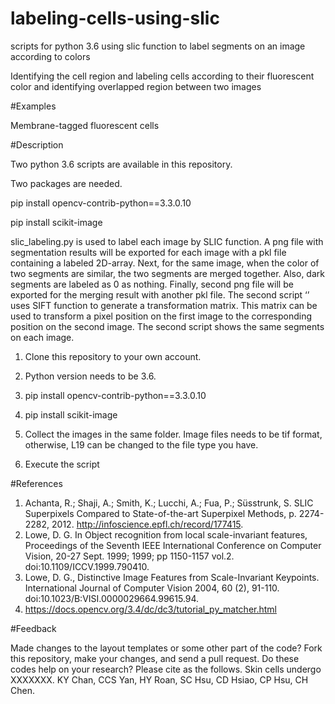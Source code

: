 # labeling-cells-using-slic
scripts for python 3.6 using slic function to label segments on an image according to colors

Identifying the cell region and labeling cells according to their fluorescent color and identifying overlapped region between two images

#Examples

Membrane-tagged fluorescent cells

#Description

Two python 3.6 scripts are available in this repository.

Two packages are needed.

pip install opencv-contrib-python==3.3.0.10

pip install scikit-image

slic_labeling.py is used to label each image by SLIC function.
A png file with segmentation results will be exported for each image with a pkl file containing a labeled 2D-array.
Next, for the same image, when the color of two segments are similar, the two segments are merged together.
Also, dark segments are labeled as 0 as nothing.
Finally, second png file will be exported for the merging result with another pkl file.
The second script ‘’ uses SIFT function to generate a transformation matrix.
This matrix can be used to transform a pixel position on the first image to the corresponding position on the second image.
The second script shows the same segments on each image.

1. Clone this repository to your own account.

2. Python version needs to be 3.6.

3. pip install opencv-contrib-python==3.3.0.10

4. pip install scikit-image

5. Collect the images in the same folder. Image files needs to be tif format, otherwise, L19 can be changed to the file type you have.

6. Execute the script


#References
1.	Achanta, R.; Shaji, A.; Smith, K.; Lucchi, A.; Fua, P.; Süsstrunk, S. SLIC Superpixels Compared to State-of-the-art Superpixel Methods, p. 2274-2282, 2012. http://infoscience.epfl.ch/record/177415.
2.	Lowe, D. G. In Object recognition from local scale-invariant features, Proceedings of the Seventh IEEE International Conference on Computer Vision, 20-27 Sept. 1999; 1999; pp 1150-1157 vol.2. doi:10.1109/ICCV.1999.790410.
3.	Lowe, D. G., Distinctive Image Features from Scale-Invariant Keypoints. International Journal of Computer Vision 2004, 60 (2), 91-110. doi:10.1023/B:VISI.0000029664.99615.94.
4.	https://docs.opencv.org/3.4/dc/dc3/tutorial_py_matcher.html

#Feedback

Made changes to the layout templates or some other part of the code? Fork this repository, make your changes, and send a pull request.
Do these codes help on your research? Please cite as the follows. Skin cells undergo XXXXXXX. KY Chan, CCS Yan, HY Roan, SC Hsu, CD Hsiao, CP Hsu, CH Chen.

